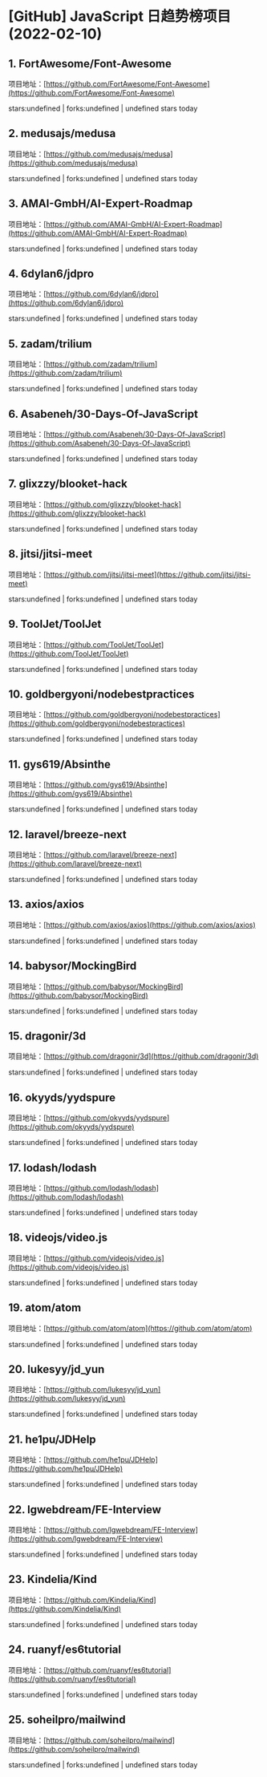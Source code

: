 # [GitHub] JavaScript 日趋势榜项目(2022-02-10)

## 1. FortAwesome/Font-Awesome 

项目地址：[https://github.com/FortAwesome/Font-Awesome](https://github.com/FortAwesome/Font-Awesome)

stars:undefined | forks:undefined | undefined stars today 



## 2. medusajs/medusa 

项目地址：[https://github.com/medusajs/medusa](https://github.com/medusajs/medusa)

stars:undefined | forks:undefined | undefined stars today 



## 3. AMAI-GmbH/AI-Expert-Roadmap 

项目地址：[https://github.com/AMAI-GmbH/AI-Expert-Roadmap](https://github.com/AMAI-GmbH/AI-Expert-Roadmap)

stars:undefined | forks:undefined | undefined stars today 



## 4. 6dylan6/jdpro 

项目地址：[https://github.com/6dylan6/jdpro](https://github.com/6dylan6/jdpro)

stars:undefined | forks:undefined | undefined stars today 



## 5. zadam/trilium 

项目地址：[https://github.com/zadam/trilium](https://github.com/zadam/trilium)

stars:undefined | forks:undefined | undefined stars today 



## 6. Asabeneh/30-Days-Of-JavaScript 

项目地址：[https://github.com/Asabeneh/30-Days-Of-JavaScript](https://github.com/Asabeneh/30-Days-Of-JavaScript)

stars:undefined | forks:undefined | undefined stars today 



## 7. glixzzy/blooket-hack 

项目地址：[https://github.com/glixzzy/blooket-hack](https://github.com/glixzzy/blooket-hack)

stars:undefined | forks:undefined | undefined stars today 



## 8. jitsi/jitsi-meet 

项目地址：[https://github.com/jitsi/jitsi-meet](https://github.com/jitsi/jitsi-meet)

stars:undefined | forks:undefined | undefined stars today 



## 9. ToolJet/ToolJet 

项目地址：[https://github.com/ToolJet/ToolJet](https://github.com/ToolJet/ToolJet)

stars:undefined | forks:undefined | undefined stars today 



## 10. goldbergyoni/nodebestpractices 

项目地址：[https://github.com/goldbergyoni/nodebestpractices](https://github.com/goldbergyoni/nodebestpractices)

stars:undefined | forks:undefined | undefined stars today 



## 11. gys619/Absinthe 

项目地址：[https://github.com/gys619/Absinthe](https://github.com/gys619/Absinthe)

stars:undefined | forks:undefined | undefined stars today 



## 12. laravel/breeze-next 

项目地址：[https://github.com/laravel/breeze-next](https://github.com/laravel/breeze-next)

stars:undefined | forks:undefined | undefined stars today 



## 13. axios/axios 

项目地址：[https://github.com/axios/axios](https://github.com/axios/axios)

stars:undefined | forks:undefined | undefined stars today 



## 14. babysor/MockingBird 

项目地址：[https://github.com/babysor/MockingBird](https://github.com/babysor/MockingBird)

stars:undefined | forks:undefined | undefined stars today 



## 15. dragonir/3d 

项目地址：[https://github.com/dragonir/3d](https://github.com/dragonir/3d)

stars:undefined | forks:undefined | undefined stars today 



## 16. okyyds/yydspure 

项目地址：[https://github.com/okyyds/yydspure](https://github.com/okyyds/yydspure)

stars:undefined | forks:undefined | undefined stars today 



## 17. lodash/lodash 

项目地址：[https://github.com/lodash/lodash](https://github.com/lodash/lodash)

stars:undefined | forks:undefined | undefined stars today 



## 18. videojs/video.js 

项目地址：[https://github.com/videojs/video.js](https://github.com/videojs/video.js)

stars:undefined | forks:undefined | undefined stars today 



## 19. atom/atom 

项目地址：[https://github.com/atom/atom](https://github.com/atom/atom)

stars:undefined | forks:undefined | undefined stars today 



## 20. lukesyy/jd_yun 

项目地址：[https://github.com/lukesyy/jd_yun](https://github.com/lukesyy/jd_yun)

stars:undefined | forks:undefined | undefined stars today 



## 21. he1pu/JDHelp 

项目地址：[https://github.com/he1pu/JDHelp](https://github.com/he1pu/JDHelp)

stars:undefined | forks:undefined | undefined stars today 



## 22. lgwebdream/FE-Interview 

项目地址：[https://github.com/lgwebdream/FE-Interview](https://github.com/lgwebdream/FE-Interview)

stars:undefined | forks:undefined | undefined stars today 



## 23. Kindelia/Kind 

项目地址：[https://github.com/Kindelia/Kind](https://github.com/Kindelia/Kind)

stars:undefined | forks:undefined | undefined stars today 



## 24. ruanyf/es6tutorial 

项目地址：[https://github.com/ruanyf/es6tutorial](https://github.com/ruanyf/es6tutorial)

stars:undefined | forks:undefined | undefined stars today 



## 25. soheilpro/mailwind 

项目地址：[https://github.com/soheilpro/mailwind](https://github.com/soheilpro/mailwind)

stars:undefined | forks:undefined | undefined stars today 



